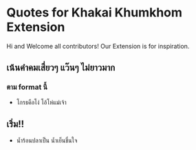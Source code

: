 # Quotes for Khakai Khumkhom Extension

Hi and Welcome all contributors!
Our Extension is for inspiration.

## เน้นคำคมเสี่ยวๆ แว๊นๆ ไม่ยาวมาก
### ตาม format นี้

- โกรธคือโง่ โอ้โห่แม่เจ้า

## เริ่ม!!
- น้ำร้อนปลาเป็น น้ำเย็นชื่นใจ